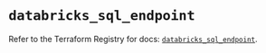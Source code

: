 # `databricks_sql_endpoint`

Refer to the Terraform Registry for docs: [`databricks_sql_endpoint`](https://registry.terraform.io/providers/databricks/databricks/1.85.0/docs/resources/sql_endpoint).
